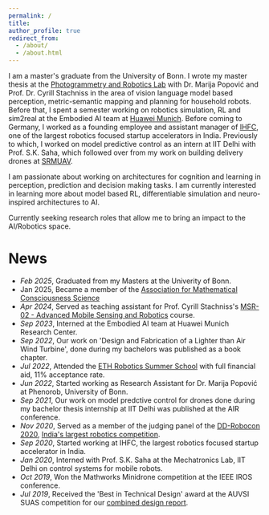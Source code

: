 ```yaml
---
permalink: /
title: 
author_profile: true
redirect_from: 
  - /about/
  - /about.html
---
```


I am a master's graduate from the University of Bonn. I wrote my master thesis at the [Photogrammetry and Robotics Lab](https://www.ipb.uni-bonn.de/index.html) with Dr. Marija Popović and Prof. Dr. Cyrill Stachniss in the area of vision language model based perception, metric-semantic mapping and planning for household robots. Before that, I spent a semester working on robotics simulation, RL and sim2real at the Embodied AI team at [Huawei Munich](https://huaweiresearchcentergermanyaustria.teamtailor.com/departments/intelligent-cloud-technologies-laboratory). Before coming to Germany, I worked as a founding employee and assistant manager of [IHFC](https://www.ihfc.co.in/), one of the largest robotics focused startup accelerators in India. Previously to which, I worked on model predictive control as an intern at IIT Delhi with Prof. S.K. Saha, which followed over from my work on building delivery drones at [SRMUAV](https://www.youtube.com/@srmuav3921).

I am passionate about working on architectures for cognition and learning in perception, prediction and decision making tasks. I am currently interested in learning more about model based RL, differentiable simulation and neuro-inspired architectures to AI.

Currently seeking research roles that allow me to bring an impact to the AI/Robotics space.

# News

- *Feb 2025*, Graduated from my Masters at the Univerity of Bonn.
- Jan 2025, Became a member of the [Association for Mathematical Consciousness Science](https://amcs-community.org/) 
- *Apr 2024*, Served as teaching assistant for Prof. Cyrill Stachniss's [MSR-02 - Advanced Mobile Sensing and Robotics](https://www.ipb.uni-bonn.de/msr2-2021/index.html) course.
- *Sep 2023*, Interned at the Embodied AI team at Huawei Munich Research Center.
- *Sep 2022*, Our work on 'Design and Fabrication of a Lighter than Air Wind Turbine', done during my bachelors was published as a book chapter.
- *Jul 2022*, Attended the [ETH Robotics Summer School](https://robotics-summerschool.ethz.ch/) with full financial aid, 11% acceptance rate.
- *Jun 2022*, Started working as Research Assistant for Dr. Marija Popović at Phenorob, University of Bonn.
- *Sep 2021*, Our work on model predctive control for drones done during my bachelor thesis internship at IIT Delhi was published at the AIR conference.
- *Nov 2020*, Served as a member of the judging panel of the [DD-Robocon 2020](https://diamond.iitd.ac.in/event-dd-robocon.php), [India's largest robotics competition](https://ddrobocon.iitd.ac.in/).
- *Sep 2020*, Started working at IHFC, the largest robotics focused startup accelerator in India.
- *Jan 2020*, Interned with Prof. S.K. Saha at the Mechatronics Lab, IIT Delhi on control systems for mobile robots.
- *Oct 2019*, Won the Mathworks Minidrone competition at the IEEE IROS conference.
- *Jul 2019*, Received the 'Best in Technical Design' award at the AUVSI SUAS competition for our [combined design report](http://baj31415.github.io/files/2019srmuavCDR.pdf).
